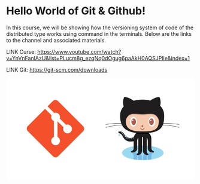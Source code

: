 #                   Hello World of Git & Github!

In this course, we will be showing how the versioning system of code of the distributed type works using command in the terminals.
Below are the links to the channel and associated materials.

LINK Curse: https://www.youtube.com/watch?v=YnVnFanIAzU&list=PLucm8g_ezqNq0dOgug6paAkH0AQSJPlIe&index=1

LINK Git: https://git-scm.com/downloads 

![Getting Started](../img/logogit.jpg)
